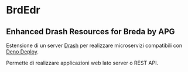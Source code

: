 # BrdEdr


## Enhanced Drash Resources for Breda by APG


Estensione di un server [Drash](https://drash.land/drash-v2.x/getting-started/introduction) per realizzare microservizi compatibili con [Deno Deploy](https://deno.com/deploy).


Permette di realizzare applicazioni web lato server o REST API.